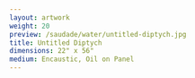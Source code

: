 ```yaml
---
layout: artwork
weight: 20
preview: /saudade/water/untitled-diptych.jpg
title: Untitled Diptych
dimensions: 22" x 56"
medium: Encaustic, Oil on Panel
---
```

